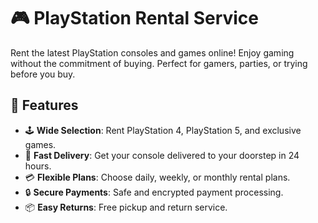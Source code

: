 # 🎮 **PlayStation Rental Service**

Rent the latest PlayStation consoles and games online! Enjoy gaming without the commitment of buying. Perfect for gamers, parties, or trying before you buy.

## 🌟 **Features**

- 🕹️ **Wide Selection**: Rent PlayStation 4, PlayStation 5, and exclusive games.
- 🚀 **Fast Delivery**: Get your console delivered to your doorstep in 24 hours.
- 💳 **Flexible Plans**: Choose daily, weekly, or monthly rental plans.
- 🔒 **Secure Payments**: Safe and encrypted payment processing.
- 📦 **Easy Returns**: Free pickup and return service.
